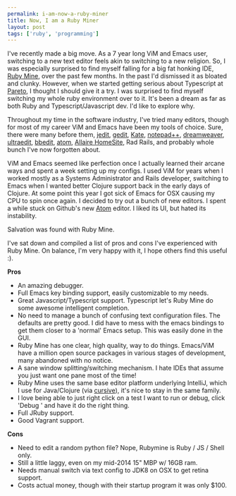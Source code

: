 ```yaml
---
permalink: i-am-now-a-ruby-miner
title: Now, I am a Ruby Miner
layout: post
tags: ['ruby', 'programming']
---
```


I've recently made a big move. As a 7 year long ViM and Emacs user, switching to a new text editor
feels akin to switching to a new religion. So, I was especially surprised to find myself falling for a big fat honking IDE, [Ruby Mine](https://www.jetbrains.com/ruby/), over the past few months. 
In the past I'd dismissed it as bloated and clunky. However, when we started getting serious about Typescript at <a href="http://pareto.com">Pareto</a>, I thought I should give it a try. 
I was surprised to find myself switching my whole ruby environment over to it.
It's been a dream as far as both Ruby and Typescript/Javascript dev. I'd like to explore why.

Throughout my time in the software industry, I've tried many editors, though for most of
my career ViM and Emacs have been my tools of choice. Sure, there were many before them,
[jedit](http://www.jedit.org/), [gedit](https://wiki.gnome.org/Apps/Gedit), [Kate](http://kate-editor.org/), [notepad++](http://notepad-plus-plus.org/), [dreamweaver](http://www.adobe.com/products/dreamweaver.html), [ultraedit](http://www.ultraedit.com/), [bbedit](http://www.barebones.com/products/bbedit/), [atom](https://atom.io/), [Allaire HomeSite](http://en.wikipedia.org/wiki/Macromedia_HomeSite), Rad Rails, and probably whole bunch I've now
forgotten about. 

ViM and Emacs seemed like perfection once I actually learned their arcane ways and spent a week setting up my configs. I used ViM for years when I worked
mostly as a Systems Administrator and Rails developer, switching to Emacs when I wanted 
better Clojure support back in the early days of Clojure. At some point this year I got sick
of Emacs for OSX causing my CPU to spin once again. I decided to try out a bunch of new editors.
I spent a while stuck on Github's new [Atom](https://atom.io/) editor. I liked its UI, but hated its instability. 

Salvation was found with Ruby Mine.

I've sat down and compiled a list of pros and cons I've experienced with Ruby Mine. On balance,
I'm very happy with it, I hope others find this useful :).

**Pros**

* An amazing debugger.
* Full Emacs key binding support, easily customizable to my needs.
* Great Javascript/Typescript support. Typescript let's Ruby Mine do some awesome intelligent completion.
* No need to manage a bunch of confusing text configuration files. The defaults are pretty good. I did have to mess with the emacs bindings to get them closer to a 'normal' Emacs setup. This was easily done in the GUI.
* Ruby Mine has one clear, high quality, way to do things. Emacs/ViM have a million open source packages in various stages of development, many abandoned with no notice.
* A sane window splitting/switching mechanism. I hate IDEs that assume you just want one pane most of the time!
* Ruby Mine uses the same base editor platform underlying IntelliJ, which I use for Java/Clojure (via [cursive](https://cursiveclojure.com/)), it's nice to stay in the same family.
* I love being able to just right click on a test I want to run or debug, click 'Debug <testname>' and have it do the right thing.
* Full JRuby support.
* Good Vagrant support.

**Cons**

* Need to edit a random python file? Nope, Rubymine is Ruby / JS / Shell only.
* Still a little laggy, even on my mid-2014 15" MBP w/ 16GB ram.
* Needs manual switch via text config to JDK8 on OSX to get retina support.
* Costs actual money, though with their startup program it was only $100.